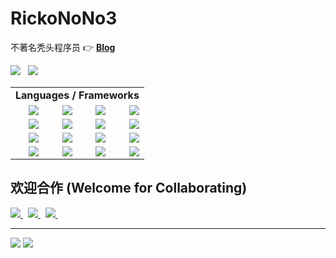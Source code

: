 # RickoNoNo3

不著名秃头程序员 👉 [**Blog**](http://rickonono3.top)

<a href="#!"><img src="https://img.shields.io/badge/IDE-IntelliJ%20IDEA-303030?style=flat-square&logo=IntelliJ%20IDEA" /></a>
&nbsp;
<a href="#!"><img src="https://img.shields.io/badge/Editor-Vim-303030?style=flat-square&logo=Vim" /></a>

<table>
  <tr>
    <td colspan=4 align=center><b>Languages / Frameworks</b></td>
  <tr>
    <td align=right><a href="#!"><img src="https://img.shields.io/badge/Go-★★★★★-303030?style=flat-square&logo=Go" /></a></td>
    <td align=right><a href="#!"><img src="https://img.shields.io/badge/C%2B%2B-★★★★★-303030?style=flat-square&logo=C%2B%2B" /></a></td>
    <td align=right><a href="#!"><img src="https://img.shields.io/badge/JavaScript-★★★★☆-303030?style=flat-square&logo=JavaScript" /></a></td>
    <td align=right><a href="#!"><img src="https://img.shields.io/badge/React-★★★★☆-303030?style=flat-square&logo=React" /></a></td>
  </tr>
  <tr>
    <td align=right><a href="#!"><img src="https://img.shields.io/badge/jQuery-★★★★☆-303030?style=flat-square&logo=jQuery" /></a></td>
    <td align=right><a href="#!"><img src="https://img.shields.io/badge/Python-★★★★☆-303030?style=flat-square&logo=Python" /></a></td>
    <td align=right><a href="#!"><img src="https://img.shields.io/badge/PyTorch-★★★☆☆-303030?style=flat-square&logo=PyTorch" /></a></td>
    <td align=right><a href="#!"><img src="https://img.shields.io/badge/Java-★★★☆☆-303030?style=flat-square&logo=Java" /></a></td>
  </tr>
  <tr>
    <td align=right><a href="#!"><img src="https://img.shields.io/badge/C%23-★★★☆☆-303030?style=flat-square&logo=CSharp" /></a></td>
    <td align=right><a href="#!"><img src="https://img.shields.io/badge/WPF-★★★☆☆-303030?style=flat-square&logo=Windows" /></a></td>
    <td align=right><a href="#!"><img src="https://img.shields.io/badge/PHP-★★★☆☆-303030?style=flat-square&logo=PHP" /></a></td>
    <td align=right><a href="#!"><img src="https://img.shields.io/badge/Spring-★★☆☆☆-303030?style=flat-square&logo=Spring" /></a></td>
  </tr>
  <tr>
    <td align=right><a href="#!"><img src="https://img.shields.io/badge/TensorFlow-★☆☆☆☆-303030?style=flat-square&logo=TensorFlow" /></a></td>
    <td align=right><a href="#!"><img src="https://img.shields.io/badge/Kotlin-★☆☆☆☆-303030?style=flat-square&logo=Kotlin" /></a></td>
    <td align=right><a href="#!"><img src="https://img.shields.io/badge/Dart-★☆☆☆☆-303030?style=flat-square&logo=Dart" /></a></td>
    <td align=right><a href="#!"><img src="https://img.shields.io/badge/Flutter-★☆☆☆☆-303030?style=flat-square&logo=Flutter" /></a></td>
  </tr>
</table>

## 欢迎合作 (Welcome for Collaborating)

<a href="https://github.com/rickonono3/react-winbox" target="_blank">
  <img src="https://github-readme-stats.vercel.app/api/pin/?username=rickonono3&repo=react-winbox&theme=highcontrast&locale=cn&cache_seconds=1800" />
</a>
&nbsp;
<a href="https://github.com/rickonono3/consulize" target="_blank">
  <img src="https://github-readme-stats.vercel.app/api/pin/?username=rickonono3&repo=consulize&theme=highcontrast&locale=cn&cache_seconds=1800" />
</a>
&nbsp;
<a href="https://github.com/rickonono3/m2obj" target="_blank">
  <img src="https://github-readme-stats.vercel.app/api/pin/?username=rickonono3&repo=m2obj&theme=highcontrast&locale=cn&cache_seconds=1800" />
</a>
&nbsp;
<!--<a href="https://github.com/rickonono3/czmrenamer" target="_blank">
  <img src="https://github-readme-stats.vercel.app/api/pin/?username=rickonono3&repo=czmrenamer&theme=highcontrast&locale=cn&cache_seconds=1800" />
</a
&nbsp;-->
<!--<a href="https://github.com/rickonono3/r4quadrants" target="_blank">
  <img src="https://github-readme-stats.vercel.app/api/pin/?username=rickonono3&repo=r4quadrants&theme=highcontrast&locale=cn&cache_seconds=1800" />
</a>-->

-----

<img src="https://github-readme-stats.vercel.app/api?username=rickonono3&count_private=true&show_icons=true&include_all_commits=true&custom_title=RickoNoNo3%20%E7%9A%84%E6%91%B8%E9%B1%BC%E7%BB%9F%E8%AE%A1&theme=highcontrast&locale=cn&cache_seconds=1800" />
<img src="https://github-readme-stats.vercel.app/api/top-langs/?username=rickonono3&theme=highcontrast&layout=compact&exclude_repo=R-Blog-Public-Library,R-Blog-IconFont,R-Blog-MathJax-Fonts,RZ-Blog,xv6-chinese,jquery-csv&count_private=true&langs_count=8&locale=cn&cache_seconds=1800&hide=css,less,html" />


